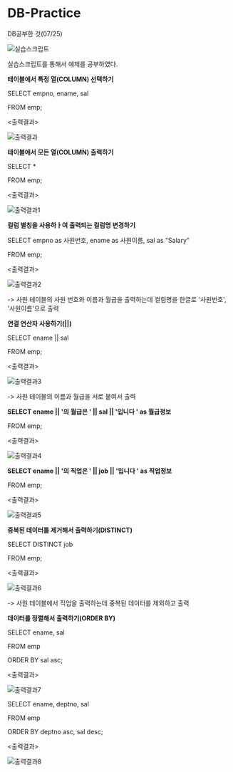 # DB-Practice
DB공부한 것(07/25)

![실습스크립트](https://github.com/HeoHoJun/DB-Practice/assets/116245224/99f5431e-fbef-4fec-bcbc-b660a47eb5af)

실습스크립트를 통해서 예제를 공부하였다.


**테이블에서 특정 열(COLUMN) 선택하기**

SELECT empno, ename, sal
  
FROM emp;

<출력결과>

![출력결과](https://github.com/HeoHoJun/DB-Practice/assets/116245224/98824a69-b680-4ef8-9a19-f763ec28329e)


**테이블에서 모든 열(COLUMN) 출력하기**

SELECT *

FROM emp;

<출력결과>

![출력결과1](https://github.com/HeoHoJun/DB-Practice/assets/116245224/27e0a87d-eec0-4530-877c-3a13b6f37e28)


**컬럼 별칭을 사용하ㅏ여 출력되는 컬럼명 변경하기**

SELECT empno as 사원번호, ename as 사원이름, sal as "Salary"

FROM emp;

<출력결과>

![출력결과2](https://github.com/HeoHoJun/DB-Practice/assets/116245224/2bf298d3-c199-4d36-a0fc-7aa8f53de276)

-> 사원 테이블의 사원 번호와 이름과 월급을 출력하는데 컬럼명을 한글로 '사원번호', '사원이름'으로 출력


**연결 연산자 사용하기(||)**

SELECT ename || sal

FROM emp;

<출력결과>

![출력결과3](https://github.com/HeoHoJun/DB-Practice/assets/116245224/a5f19b37-816b-46a1-998f-a351553ec299)

-> 사원 테이블의 이름과 월급을 서로 붙여서 출력


**SELECT ename || '의 월급은 ' || sal || '입니다 ' as 월급정보**

FROM emp;

<출력결과>

![출력결과4](https://github.com/HeoHoJun/DB-Practice/assets/116245224/8c9b4b7a-a4f7-417c-be91-12e00f5145a9)


**SELECT ename || '의 직업은 ' || job || '입니다 ' as 직업정보**

FROM emp;

<출력결과>

![출력결과5](https://github.com/HeoHoJun/DB-Practice/assets/116245224/5319e27e-d67c-419e-855b-8e922c0b16f2)


**중복된 데이터를 제거해서 출력하기(DISTINCT)**

SELECT DISTINCT job

FROM emp;

<출력결과>

![출력결과6](https://github.com/HeoHoJun/DB-Practice/assets/116245224/51df0f52-f085-4a4c-aa07-ce7f17552cf7)

-> 사원 테이블에서 직업을 출력하는데 중복된 데이터를 제외하고 출력


**데이터를 정렬해서 출력하기(ORDER BY)**

SELECT ename, sal

FROM emp

ORDER BY sal asc;

<출력결과>

![출력결과7](https://github.com/HeoHoJun/DB-Practice/assets/116245224/ee0954d3-7a4e-41eb-ab03-bfe552719262)

SELECT ename, deptno, sal

FROM emp
    
ORDER BY deptno asc, sal desc;

<출력결과>

![출력결과8](https://github.com/HeoHoJun/DB-Practice/assets/116245224/b59c9193-86de-4ff7-ae6b-248cc56f78ec)

